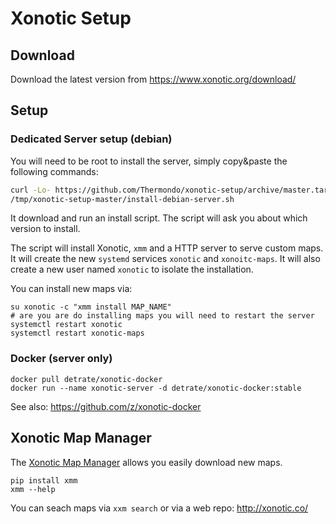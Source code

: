 # Xonotic Setup

## Download

Download the latest version from https://www.xonotic.org/download/

## Setup

### Dedicated Server setup (debian)

You will need to be root to install the server, simply copy&paste the following
commands:

```bash
curl -Lo- https://github.com/Thermondo/xonotic-setup/archive/master.tar.gz | tar xzf - -C /tmp
/tmp/xonotic-setup-master/install-debian-server.sh
```

It download and run an install script. The script will ask you about which
version to install.

The script will install Xonotic, `xmm` and a HTTP server to serve custom maps.
It will create the new `systemd` services `xonotic` and `xonoitc-maps`.
It will also create a new user named `xonotic` to isolate the installation.

You can install new maps via:

```
su xonotic -c "xmm install MAP_NAME"
# are you are do installing maps you will need to restart the server
systemctl restart xonotic
systemctl restart xonotic-maps
```

### Docker (server only)

```
docker pull detrate/xonotic-docker
docker run --name xonotic-server -d detrate/xonotic-docker:stable
```

See also: https://github.com/z/xonotic-docker

## Xonotic Map Manager

The [Xonotic Map Manager][xmm] allows you easily download new maps.

```
pip install xmm
xmm --help
```

You can seach maps via ```xxm search``` or via a web repo:
http://xonotic.co/

[xmm]: https://xonotic-map-manager.readthedocs.io/
